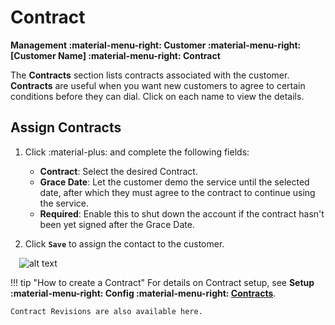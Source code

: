 # Contract

**Management :material-menu-right: Customer :material-menu-right: [Customer Name] :material-menu-right: Contract**

The **Contracts** section lists contracts associated with the customer. **Contracts** are useful when you want new customers to agree to certain conditions before they can dial. Click on each name to view the details.

## Assign Contracts

1. Click :material-plus: and complete the following fields:

   + **Contract**: Select the desired Contract.
   + **Grace Date**: Let the customer demo the service until the selected date, after which they must agree to the contract to continue using the service.
   + **Required**: Enable this to shut down the account if the contract hasn't been yet signed after the Grace Date.

2. Click **`Save`** to assign the contact to the customer.

&emsp;![alt text][customer-contracts]

!!! tip "How to create a Contract"
    For details on Contract setup, see **Setup :material-menu-right: Config :material-menu-right: [Contracts](https://docs.connexcs.com/setup/config/contracts/)**.

    Contract Revisions are also available here.

[customer-contracts]: /customer/img/customer-contracts.png "Customer Contracts"
